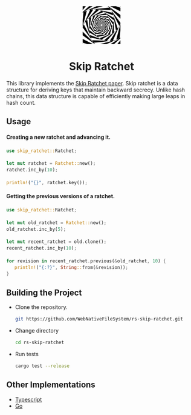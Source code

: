 <div align="center">
  <a href="https://github.com/WebNativeFileSystem" target="_blank">
    <img src="https://raw.githubusercontent.com/WebNativeFileSystem/rs-skip-ratchet/main/assets/logo.svg" alt="Skip Ratchet Logo" width="100" height="100"></img>
  </a>

  <h1 align="center">Skip Ratchet</h1>
</div>

This library implements the [Skip Ratchet paper][paper]. Skip ratchet is a data structure for deriving keys that maintain backward secrecy. Unlike hash chains, this data structure is capable of efficiently making large leaps in hash count.

## Usage

#### Creating a new ratchet and advancing it.

```rs
use skip_ratchet::Ratchet;

let mut ratchet = Ratchet::new();
ratchet.inc_by(10);

println!("{}", ratchet.key());
```

#### Getting the previous versions of a ratchet.

```rs
use skip_ratchet::Ratchet;

let mut old_ratchet = Ratchet::new();
old_ratchet.inc_by(5);

let mut recent_ratchet = old.clone();
recent_ratchet.inc_by(10);

for revision in recent_ratchet.previous(&old_ratchet, 10) {
   println!("{:?}", String::from(&revision));
}
```

## Building the Project

- Clone the repository.

  ```bash
  git https://github.com/WebNativeFileSystem/rs-skip-ratchet.git
  ```

- Change directory

  ```bash
  cd rs-skip-ratchet
  ```

- Run tests

  ```bash
  cargo test --release
  ```

## Other Implementations

- [Typescript][ts-impl]
- [Go][go-impl]

[ts-impl]: https://github.com/fission-suite/webnative/blob/matheus23/wnfs2/src/fs/data/private/spiralratchet.ts
[go-impl]: https://github.com/qri-io/wnfs-go/tree/master/private/ratchet
[paper]: https://github.com/fission-suite/skip-ratchet-paper/blob/initial-draft/spiral-ratchet.pdf
